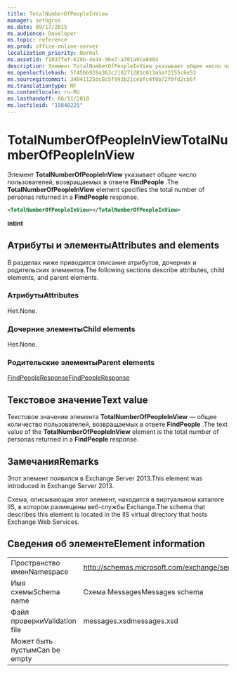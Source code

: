 ```yaml
---
title: TotalNumberOfPeopleInView
manager: sethgros
ms.date: 09/17/2015
ms.audience: Developer
ms.topic: reference
ms.prod: office-online-server
localization_priority: Normal
ms.assetid: f1037fef-628b-4e44-96e7-a701a9ca8404
description: Элемент TotalNumberOfPeopleInView указывает общее число пользователей, возвращаемых в ответе FindPeople.
ms.openlocfilehash: 5f45bb928a363c218271281c013a5af2155c6e53
ms.sourcegitcommit: 34041125dc8c5f993b21cebfc4f8b72f0fd2cb6f
ms.translationtype: MT
ms.contentlocale: ru-RU
ms.lasthandoff: 06/11/2018
ms.locfileid: "19840225"
---
```

# <a name="totalnumberofpeopleinview"></a><span data-ttu-id="47946-103">TotalNumberOfPeopleInView</span><span class="sxs-lookup"><span data-stu-id="47946-103">TotalNumberOfPeopleInView</span></span>

<span data-ttu-id="47946-104">Элемент **TotalNumberOfPeopleInView** указывает общее число пользователей, возвращаемых в ответе **FindPeople** .</span><span class="sxs-lookup"><span data-stu-id="47946-104">The **TotalNumberOfPeopleInView** element specifies the total number of personas returned in a **FindPeople** response.</span></span> 
  
```XML
<TotalNumberOfPeopleInView></TotalNumberOfPeopleInView>
```

 <span data-ttu-id="47946-105">**int**</span><span class="sxs-lookup"><span data-stu-id="47946-105">**int**</span></span>
## <a name="attributes-and-elements"></a><span data-ttu-id="47946-106">Атрибуты и элементы</span><span class="sxs-lookup"><span data-stu-id="47946-106">Attributes and elements</span></span>

<span data-ttu-id="47946-107">В разделах ниже приводится описание атрибутов, дочерних и родительских элементов.</span><span class="sxs-lookup"><span data-stu-id="47946-107">The following sections describe attributes, child elements, and parent elements.</span></span>
  
### <a name="attributes"></a><span data-ttu-id="47946-108">Атрибуты</span><span class="sxs-lookup"><span data-stu-id="47946-108">Attributes</span></span>

<span data-ttu-id="47946-109">Нет.</span><span class="sxs-lookup"><span data-stu-id="47946-109">None.</span></span>
  
### <a name="child-elements"></a><span data-ttu-id="47946-110">Дочерние элементы</span><span class="sxs-lookup"><span data-stu-id="47946-110">Child elements</span></span>

<span data-ttu-id="47946-111">Нет.</span><span class="sxs-lookup"><span data-stu-id="47946-111">None.</span></span>
  
### <a name="parent-elements"></a><span data-ttu-id="47946-112">Родительские элементы</span><span class="sxs-lookup"><span data-stu-id="47946-112">Parent elements</span></span>

[<span data-ttu-id="47946-113">FindPeopleResponse</span><span class="sxs-lookup"><span data-stu-id="47946-113">FindPeopleResponse</span></span>](findpeopleresponse.md)
  
## <a name="text-value"></a><span data-ttu-id="47946-114">Текстовое значение</span><span class="sxs-lookup"><span data-stu-id="47946-114">Text value</span></span>

<span data-ttu-id="47946-115">Текстовое значение элемента **TotalNumberOfPeopleInView** — общее количество пользователей, возвращаемых в ответе **FindPeople** .</span><span class="sxs-lookup"><span data-stu-id="47946-115">The text value of the **TotalNumberOfPeopleInView** element is the total number of personas returned in a **FindPeople** response.</span></span> 
  
## <a name="remarks"></a><span data-ttu-id="47946-116">Замечания</span><span class="sxs-lookup"><span data-stu-id="47946-116">Remarks</span></span>

<span data-ttu-id="47946-117">Этот элемент появился в Exchange Server 2013.</span><span class="sxs-lookup"><span data-stu-id="47946-117">This element was introduced in Exchange Server 2013.</span></span>
  
<span data-ttu-id="47946-118">Схема, описывающая этот элемент, находится в виртуальном каталоге IIS, в котором размещены веб-службы Exchange.</span><span class="sxs-lookup"><span data-stu-id="47946-118">The schema that describes this element is located in the IIS virtual directory that hosts Exchange Web Services.</span></span>
  
## <a name="element-information"></a><span data-ttu-id="47946-119">Сведения об элементе</span><span class="sxs-lookup"><span data-stu-id="47946-119">Element information</span></span>

|||
|:-----|:-----|
|<span data-ttu-id="47946-120">Пространство имен</span><span class="sxs-lookup"><span data-stu-id="47946-120">Namespace</span></span>  <br/> |http://schemas.microsoft.com/exchange/services/2006/messages  <br/> |
|<span data-ttu-id="47946-121">Имя схемы</span><span class="sxs-lookup"><span data-stu-id="47946-121">Schema name</span></span>  <br/> |<span data-ttu-id="47946-122">Схема Messages</span><span class="sxs-lookup"><span data-stu-id="47946-122">Messages schema</span></span>  <br/> |
|<span data-ttu-id="47946-123">Файл проверки</span><span class="sxs-lookup"><span data-stu-id="47946-123">Validation file</span></span>  <br/> |<span data-ttu-id="47946-124">messages.xsd</span><span class="sxs-lookup"><span data-stu-id="47946-124">messages.xsd</span></span>  <br/> |
|<span data-ttu-id="47946-125">Может быть пустым</span><span class="sxs-lookup"><span data-stu-id="47946-125">Can be empty</span></span>  <br/> ||
   

